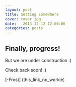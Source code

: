 ```yaml
---
layout: post
title: Getting somewhere
cover: cover.jpg
date:   2013-12-12 12:00:00
categories: posts
---
```


## Finally, progress!

But we are under construction :(

Check back soon! :)

[-Frost] (this_link_no_workie)

